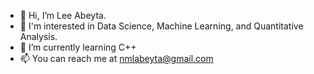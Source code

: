 - 👋 Hi, I’m Lee Abeyta.
- 👀 I'm interested in Data Science, Machine Learning, and Quantitative Analysis.
- 🌱 I’m currently learning C++
- 📫 You can reach me at nmlabeyta@gmail.com

<!---
nmlabeyta/nmlabeyta is a ✨ special ✨ repository because its `README.md` (this file) appears on your GitHub profile.
You can click the Preview link to take a look at your changes.
--->

